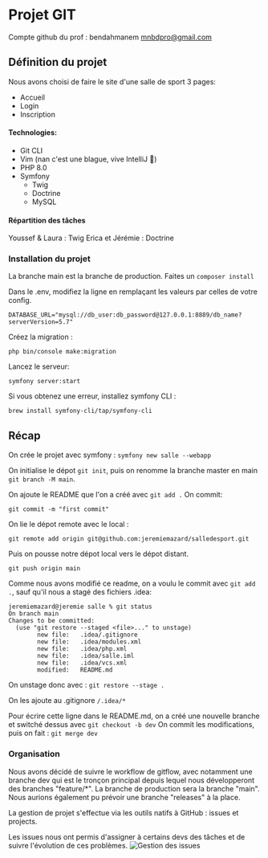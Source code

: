 # Projet GIT
Compte github du prof : bendahmanem
mnbdpro@gmail.com

## Définition du projet
Nous avons choisi de faire le site d'une salle de sport
3 pages:
- Accueil
- Login
- Inscription

#### Technologies:
- Git CLI
- Vim (nan c'est une blague, vive IntelliJ 🥳)
- PHP 8.0
- Symfony
  - Twig
  - Doctrine
  - MySQL

#### Répartition des tâches
Youssef & Laura : Twig
Erica et Jérémie : Doctrine

### Installation du projet

La branche main est la branche de production. 
Faites un `composer install`

Dans le .env, modifiez la ligne en remplaçant les valeurs par celles de votre config.
````
DATABASE_URL="mysql://db_user:db_password@127.0.0.1:8889/db_name?serverVersion=5.7"
````

Créez la migration : 
````
php bin/console make:migration
````

Lancez le serveur:
````
symfony server:start
````

Si vous obtenez une erreur, installez symfony CLI :
````
brew install symfony-cli/tap/symfony-cli
````

## Récap

On crée le projet avec symfony :
`symfony new salle --webapp`

On initialise le dépot `git init`, puis on renomme la branche master en main `git branch -M main`.

On ajoute le README que l'on a créé avec `git add .`
On commit:

````git commit -m "first commit"````

On lie le dépot remote avec le local : 

`git remote add origin git@github.com:jeremiemazard/salledesport.git`

Puis on pousse notre dépot local vers le dépot distant.

`git push origin main`

Comme nous avons modifié ce readme, on a voulu le commit avec `git add .`, sauf qu'il nous a stagé des fichiers .idea:

````
jeremiemazard@jeremie salle % git status
On branch main
Changes to be committed:
  (use "git restore --staged <file>..." to unstage)
        new file:   .idea/.gitignore
        new file:   .idea/modules.xml
        new file:   .idea/php.xml
        new file:   .idea/salle.iml
        new file:   .idea/vcs.xml
        modified:   README.md
````
On unstage donc avec : 
`git restore --stage .`

On les ajoute au .gitignore
`/.idea/*`

Pour écrire cette ligne dans le README.md, on a créé une nouvelle branche et switché dessus avec `git checkout -b dev`
On commit les modifications, puis on fait : `git merge dev`

### Organisation

Nous avons décidé de suivre le workflow de gitflow, avec notamment une branche dev qui est le tronçon principal depuis lequel nous développeront des branches "feature/*".
La branche de production sera la branche "main". Nous aurions également pu prévoir une branche "releases" à la place.

La gestion de projet s'effectue via les outils natifs à GitHub : issues et projects. 

Les issues nous ont permis d'assigner à certains devs des tâches et de suivre l'évolution de ces problèmes. 
![Gestion des issues](public/assets/images/issues.png)